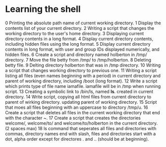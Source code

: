 # Learning the shell

0 Printing the absolute path name of current working directory.
1 Display the contents list of your current directory.
2 Writing a script that changes the working directory to the user's home directory.
3 Displaying current directory contents in a long format.
4 Display current directory contents, including hidden files using the long format.
5 Display current directory contents in long format, with user and group IDs displayed numerically, and hidden files.
6 Create a script and directory named holberton in /tmp/ directory.
7 Move the file betty from /tmp/ to /tmp/holberton.
8 Deleting betty file.
9 Delting directory holberton that was in /tmp directory.
10 Writing a script that changes working directory to previous one.
11 Writing a script listing all files (even names beginning with a period) in current directory and parent of working directory, including /boot (long format).
12 Write a script which prints type of file name iamafile. iamafile will be in /tmp when running script.
13 Creating a symbolic link to /bin/ls, named __ls__. created in current directory.
14 Write script, copying all html files from current directory to parent of wirking directory. updating parent of working directory.
15 Script that moes all files beginning with an uppercase to directory /tmp/u.
16 Create a script that deletes all files in the current working directory that end with the character ~.
17 Create a script that creates the directories welcome/, welcome/to/ and welcome/to/holberton in the current directory. (2 spaces max)
18 ls command that seperates all files and directories with commas, directory names end with slash, files and directories start with a dot, alpha order except for directores . and .. (should be at beginning).